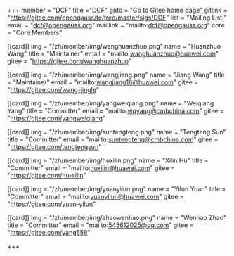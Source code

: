 ﻿+++
member = "DCF"
title ="DCF"
goto = "Go to Gitee home page"
gitlink = "https://gitee.com/opengauss/tc/tree/master/sigs/DCF"
list = "Mailing List:"
email = "dcf@opengauss.org"
maillink = "mailto:dcf@opengauss.org"
core = "Core Members"

[[card]]
img = "/zh/member/img/wanghuanzhuo.png"
name = "Huanzhuo Wang"
title = "Maintainer"
email = "mailto:wanghuanzhuo@huawei.com"
gitee = "https://gitee.com/wanghuanzhuo"


[[card]]
img = "/zh/member/img/wangjiang.png"
name = "Jiang Wang"
title = "Maintainer"
email = "mailto:wangjiang16@huawei.com"
gitee = "https://gitee.com/wang-jingle"

[[card]]
img = "/zh/member/img/yangweiqiang.png"
name = "Weiqiang Yang"
title = "Committer"
email = "mailto:wqyang@cmbchina.com"
gitee = "https://gitee.com/yangweiqiang"

[[card]]
img = "/zh/member/img/suntengteng.png"
name = "Tengteng Sun"
title = "Committer"
email = "mailto:suntengteng@cmbchina.com"
gitee = "https://gitee.com/tengtengsun"

[[card]]
img = "/zh/member/img/huxilin.png"
name = "Xilin Hu"
title = "Committer"
email = "mailto:huxilin@huawei.com"
gitee = "https://gitee.com/hu-xilin"

[[card]]
img = "/zh/member/img/yuanyilun.png"
name = "Yilun Yuan"
title = "Committer"
email = "mailto:yuanyilun@huawei.com"
gitee = "https://gitee.com/yuan-yilun"

[[card]]
img = "/zh/member/img/zhaowenhao.png"
name = "Wenhao Zhao"
title = "Committer"
email = "mailto:545612025@qq.com"
gitee = "https://gitee.com/yang558"


+++